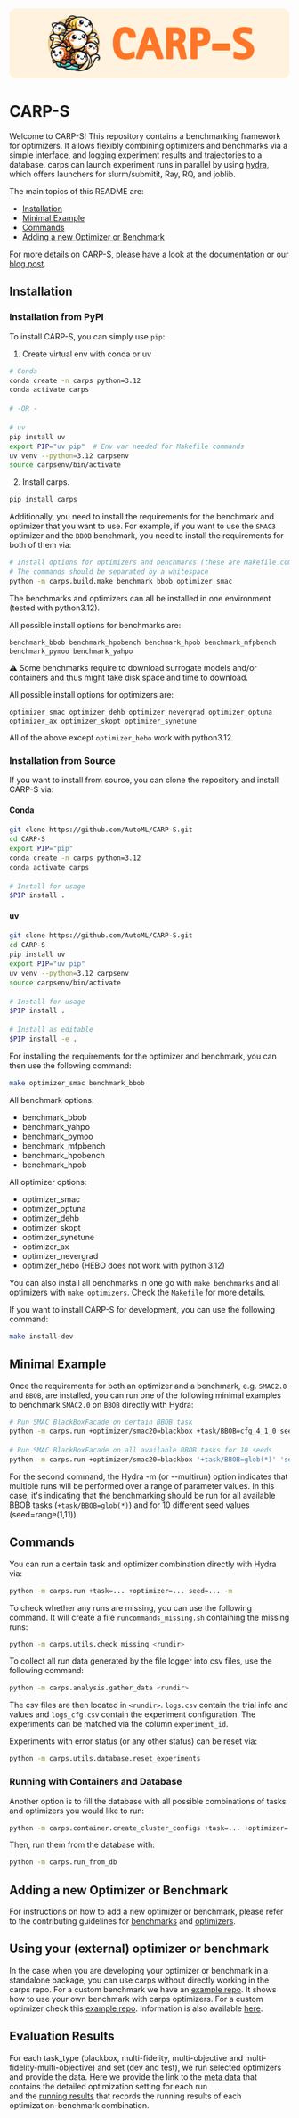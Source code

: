 <img src="docs/images/carps_Logo_wide.png" alt="Logo"/>

# CARP-S
Welcome to CARP-S! 
This repository contains a benchmarking framework for optimizers.
It allows flexibly combining optimizers and benchmarks via a simple interface, and logging experiment results 
and trajectories to a database.
carps can launch experiment runs in parallel by using [hydra](https://hydra.cc), which offers launchers for slurm/submitit, Ray, RQ, and joblib.

The main topics of this README are:
- [Installation](#installation)
- [Minimal Example](#minimal-example)
- [Commands](#commands)
- [Adding a new Optimizer or Benchmark](#adding-a-new-optimizer-or-benchmark)

For more details on CARP-S, please have a look at the 
[documentation](https://AutoML.github.io/CARP-S/latest/) or our [blog post](https://automl.space/carps-a-framework-for-comparing-n-hyperparameter-optimizers-on-m-benchmarks/).

## Installation

### Installation from PyPI

To install CARP-S, you can simply use `pip`:

1. Create virtual env with conda or uv

```bash
# Conda
conda create -n carps python=3.12
conda activate carps

# -OR -

# uv
pip install uv
export PIP="uv pip"  # Env var needed for Makefile commands
uv venv --python=3.12 carpsenv
source carpsenv/bin/activate
```

2. Install  carps.
```bash
pip install carps
```

Additionally, you need to install the requirements for the benchmark and optimizer that you want to use.
For example, if you want to use the `SMAC3` optimizer and the `BBOB` benchmark, you need to install the
requirements for both of them via:

```bash
# Install options for optimizers and benchmarks (these are Makefile commands, check the Makefile for more commands)
# The commands should be separated by a whitespace
python -m carps.build.make benchmark_bbob optimizer_smac
```
The benchmarks and optimizers can all be installed in one environment (tested with python3.12).

All possible install options for benchmarks are:
```
benchmark_bbob benchmark_hpobench benchmark_hpob benchmark_mfpbench benchmark_pymoo benchmark_yahpo
```
⚠ Some benchmarks require to download surrogate models and/or containers and thus might take disk space and time to
download.

All possible install options for optimizers are:
```
optimizer_smac optimizer_dehb optimizer_nevergrad optimizer_optuna optimizer_ax optimizer_skopt optimizer_synetune
```
All of the above except `optimizer_hebo` work with python3.12.

### Installation from Source

If you want to install from source, you can clone the repository and install CARP-S via:

#### Conda
```bash
git clone https://github.com/AutoML/CARP-S.git
cd CARP-S
export PIP="pip"
conda create -n carps python=3.12
conda activate carps

# Install for usage
$PIP install .
```

#### uv
```bash
git clone https://github.com/AutoML/CARP-S.git
cd CARP-S
pip install uv
export PIP="uv pip"
uv venv --python=3.12 carpsenv
source carpsenv/bin/activate

# Install for usage
$PIP install .

# Install as editable
$PIP install -e .
```

For installing the requirements for the optimizer and benchmark, you can then use the following command:
```bash
make optimizer_smac benchmark_bbob
```
All benchmark options:
- benchmark_bbob
- benchmark_yahpo
- benchmark_pymoo
- benchmark_mfpbench
- benchmark_hpobench
- benchmark_hpob

All optimizer options:
- optimizer_smac
- optimizer_optuna
- optimizer_dehb
- optimizer_skopt
- optimizer_synetune
- optimizer_ax
- optimizer_nevergrad
- optimizer_hebo (HEBO does not work with python 3.12)

You can also install all benchmarks in one go with `make benchmarks` and all optimizers with `make optimizers`.
Check the `Makefile` for more details.

If you want to install CARP-S for development, you can use the following command:
```bash
make install-dev
```


## Minimal Example
Once the requirements for both an optimizer and a benchmark, e.g. `SMAC2.0` and `BBOB`, are installed, you can run
one of the following minimal examples to benchmark `SMAC2.0` on `BBOB` directly with Hydra:

```bash
# Run SMAC BlackBoxFacade on certain BBOB task
python -m carps.run +optimizer/smac20=blackbox +task/BBOB=cfg_4_1_0 seed=1 task.optimization_resources.n_trials=25

# Run SMAC BlackBoxFacade on all available BBOB tasks for 10 seeds
python -m carps.run +optimizer/smac20=blackbox '+task/BBOB=glob(*)' 'seed=range(1,11)' -m
```

For the second command, the Hydra -m (or --multirun) option indicates that multiple runs will be 
performed over a range of parameter values. In this case, it's indicating that the benchmarking
should be run for all available BBOB tasks (`+task/BBOB=glob(*)`) and for 10 different 
seed values (seed=range(1,11)).

## Commands

You can run a certain task and optimizer combination directly with Hydra via:
```bash
python -m carps.run +task=... +optimizer=... seed=... -m
```

To check whether any runs are missing, you can use the following command. It will create
a file `runcommands_missing.sh` containing the missing runs:
```bash
python -m carps.utils.check_missing <rundir>
```

To collect all run data generated by the file logger into csv files, use the following command:
```bash
python -m carps.analysis.gather_data <rundir>
```
The csv files are then located in `<rundir>`. `logs.csv` contain the trial info and values and 
`logs_cfg.csv` contain the experiment  configuration.
The experiments can be matched via the column `experiment_id`.

Experiments with error status (or any other status) can be reset via:
```bash
python -m carps.utils.database.reset_experiments
```

### Running with Containers and Database
Another option is to fill the database with all possible combinations of tasks and optimizers
you would like to run:
```bash
python -m carps.container.create_cluster_configs +task=... +optimizer=... -m
```

Then, run them from the database with:
```bash
python -m carps.run_from_db 
```

## Adding a new Optimizer or Benchmark
For instructions on how to add a new optimizer or benchmark, please refer to the contributing 
guidelines for 
[benchmarks](https://automl.github.io/CARP-S/latest/contributing/contributing-a-benchmark/)
and
[optimizers](https://automl.github.io/CARP-S/latest/contributing/contributing-an-optimizer/).

## Using your (external) optimizer or benchmark
In the case when you are developing your optimizer or benchmark in a standalone package, you can use carps without directly working in the carps repo.
For a custom benchmark we have an [example repo](https://github.com/automl/OptBench).
It shows how to use your own benchmark with carps optimizers.
For a custom optimizer check this [example repo](https://github.com/automl/CARP-S-example-optimizer).
Information is also available [here](https://automl.github.io/CARP-S/guides/using-carps/).

## Evaluation Results
For each task_type (blackbox, multi-fidelity, multi-objective and multi-fidelity-multi-objective) and set (dev and test), we run selected optimizers and provide the data.
Here we provide the link to the [meta data](https://drive.google.com/file/d/17pn48ragmWsyRC39sInsh2fEPUHP3BRT/view?usp=sharing) 
that contains the detailed optimization setting for each run  
and the [running results](https://drive.google.com/file/d/1yzJRbwRvdLbpZ9SdQN2Vk3yQSdDP_vck/view?usp=drive_link) that 
records the running results of each optimization-benchmark combination. 
